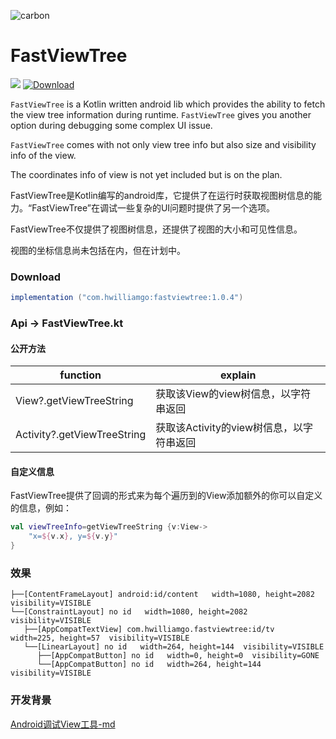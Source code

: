 ![carbon](https://s1.ax1x.com/2020/05/05/Yil2NV.png)

# FastViewTree

![](https://img.shields.io/badge/language-Kotlin-blueviolet.svg)  [![Download](https://api.bintray.com/packages/huangwilliam33333/maven/fastviewtree/images/download.svg?version=1.0.4)](https://bintray.com/huangwilliam33333/maven/fastviewtree/1.0.4/link) 





`FastViewTree` is a Kotlin written android lib which provides the ability to fetch the view tree information during runtime. `FastViewTree` gives you another option during debugging some complex UI issue.

`FastViewTree` comes with not only view tree info but also size and visibility info of the view.

The coordinates info of view is not yet included but is on the plan.



FastViewTree是Kotlin编写的android库，它提供了在运行时获取视图树信息的能力。“FastViewTree”在调试一些复杂的UI问题时提供了另一个选项。

FastViewTree不仅提供了视图树信息，还提供了视图的大小和可见性信息。

视图的坐标信息尚未包括在内，但在计划中。



### Download

``` groovy
implementation ("com.hwilliamgo:fastviewtree:1.0.4")
```



### Api -> FastViewTree.kt



#### 公开方法

| function                    | explain                |
| --------------------------- | ---------------------- |
| View?.getViewTreeString     | 获取该View的view树信息，以字符串返回 |
| Activity?.getViewTreeString | 获取该Activity的view树信息，以字符串返回 |



#### 自定义信息

FastViewTree提供了回调的形式来为每个遍历到的View添加额外的你可以自定义的信息，例如：

``` kotlin
val viewTreeInfo=getViewTreeString {v:View-> 
    "x=${v.x}, y=${v.y}"
}
```



### 效果

```
├──[ContentFrameLayout] android:id/content   width=1080, height=2082  visibility=VISIBLE
└──[ConstraintLayout] no id   width=1080, height=2082  visibility=VISIBLE
   ├──[AppCompatTextView] com.hwilliamgo.fastviewtree:id/tv   width=225, height=57  visibility=VISIBLE
   └──[LinearLayout] no id   width=264, height=144  visibility=VISIBLE
      ├──[AppCompatButton] no id   width=0, height=0  visibility=GONE
      └──[AppCompatButton] no id   width=264, height=144  visibility=VISIBLE
```



### 开发背景

[Android调试View工具-md]([https://hwilliamgo.github.io/2020/05/05/%E4%B8%AA%E4%BA%BA%E5%BC%80%E6%BA%90%E9%A1%B9%E7%9B%AE/Android%E8%B0%83%E8%AF%95View%E5%B7%A5%E5%85%B7-md/](https://hwilliamgo.github.io/2020/05/05/个人开源项目/Android调试View工具-md/))